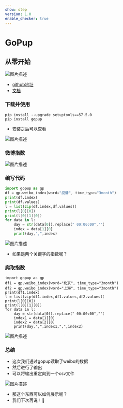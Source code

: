```yaml
---
show: step
version: 1.0
enable_checker: true
---
```


# GoPup

## 从零开始

![图片描述](https://doc.shiyanlou.com/courses/uid1190679-20221019-1666179030520)

- [github地址](https://github.com/justinzm/gopup)
- [文档](http://doc.gopup.cn/#/data/index_data)

### 下载并使用

```
pip install --upgrade setuptools==57.5.0
pip install gopup
```

- 安装之后可以查看

![图片描述](https://doc.shiyanlou.com/courses/uid1190679-20221019-1666179177603)

### 微博指数

![图片描述](https://doc.shiyanlou.com/courses/uid1190679-20221019-1666179286789)

### 编写代码

```python
import gopup as gp
df = gp.weibo_index(word="疫情", time_type="3month")
print(df.index)
print(df.values)
l = list(zip(df.index,df.values))
print(l[0][0])
print(l[0][1][0])
for data in l:
    day = str(data[0]).replace(" 00:00:00","")
    index = data[1][0]
    print(day,",",index)
```

![图片描述](https://doc.shiyanlou.com/courses/uid1190679-20221019-1666179624679)

- 如果是两个关键字的指数呢？

### 爬取指数
```
import gopup as gp
df1 = gp.weibo_index(word="北京", time_type="3month")
df2 = gp.weibo_index(word="上海", time_type="3month")
print(df1.index)
l = list(zip(df1.index,df1.values,df2.values))
print(l[0][0])
print(l[0][1][0])
for data in l:
    day = str(data[0]).replace(" 00:00:00","")
    index1 = data[1][0]
    index2 = data[2][0]
    print(day,",",index1,",",index2)

```

![图片描述](https://doc.shiyanlou.com/courses/uid1190679-20221019-1666181107519)

### 总结

- 这次我们通过gopup读取了weibo的数据
- 然后进行了输出
- 可以将输出重定向到一个csv文件

![图片描述](https://doc.shiyanlou.com/courses/uid1190679-20221019-1666181176941)

- 那这个东西可以如何展示呢？
- 我们下次再说！👋
